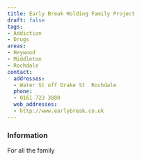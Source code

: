 ```yaml
---
title: Early Break Holding Family Project
draft: false
tags:
- Addiction
- Drugs
areas:
- Heywood
- Middleton
- Rochdale
contact:
  addresses:
  - Water St off Drake St  Rochdale
  phone:
  - 0161 723 3880
  web_addresses:
  - http://www.earlybreak.co.uk
---
```


### Information
For all the family

